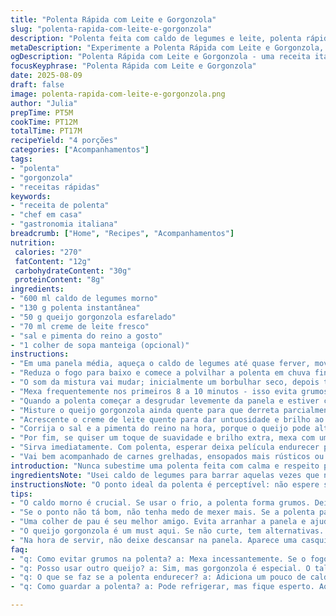 ```yaml
---
title: "Polenta Rápida com Leite e Gorgonzola"
slug: "polenta-rapida-com-leite-e-gorgonzola"
description: "Polenta feita com caldo de legumes e leite, polenta rápida, queijo gorgonzola ao invés do parmesão, finalizada com creme de leite fresco. Textura cremosa, sabor marcante e aroma que enche a cozinha. Perfeita para acompanhar carnes assadas ou legumes grelhados. Atenção ao ponto da polenta que deve desgrudar da panela sem ressecar. Tempo de cozimento ajustado para evitar explosões e formar aquela película característica."
metaDescription: "Experimente a Polenta Rápida com Leite e Gorgonzola, cremosa e com sabor marcante, perfeita para acompanhar carnes e legumes."
ogDescription: "Polenta Rápida com Leite e Gorgonzola - uma receita italiana adaptada, cremosa e intensamente saborosa."
focusKeyphrase: "Polenta Rápida com Leite e Gorgonzola"
date: 2025-08-09
draft: false
image: polenta-rapida-com-leite-e-gorgonzola.png
author: "Julia"
prepTime: PT5M
cookTime: PT12M
totalTime: PT17M
recipeYield: "4 porções"
categories: ["Acompanhamentos"]
tags:
- "polenta"
- "gorgonzola"
- "receitas rápidas"
keywords:
- "receita de polenta"
- "chef em casa"
- "gastronomia italiana"
breadcrumb: ["Home", "Recipes", "Acompanhamentos"]
nutrition: 
 calories: "270"
 fatContent: "12g"
 carbohydrateContent: "30g"
 proteinContent: "8g"
ingredients:
- "600 ml caldo de legumes morno"
- "130 g polenta instantânea"
- "50 g queijo gorgonzola esfarelado"
- "70 ml creme de leite fresco"
- "sal e pimenta do reino a gosto"
- "1 colher de sopa manteiga (opcional)"
instructions:
- "Em uma panela média, aqueça o caldo de legumes até quase ferver, movimento suave na superfície, sem borrifar."
- "Reduza o fogo para baixo e comece a polvilhar a polenta em chuva fina, mexendo vigorosamente com um fouet ou colher de pau resistente para não embolar."
- "O som da mistura vai mudar; inicialmente um borbulhar seco, depois textura vai engrossar, sentir na colher que fica mais firme porém elástica, pronto para o próximo passo."
- "Mexa frequentemente nos primeiros 8 a 10 minutos - isso evita grumos e aquela espuma queimada no fundo, presença de cheiro quase tostado indica pressão alta no fogo, abaixe imediatamente."
- "Quando a polenta começar a desgrudar levemente da panela e estiver cremosa porém firme (teste com uma colher, deve formar uma película lisa quando passar o dedo), desligue o fogo."
- "Misture o queijo gorgonzola ainda quente para que derreta parcialmente, criando pontos saborosos e picantes; o contraste com os grãos macios surpreende."
- "Acrescente o creme de leite quente para dar untuosidade e brilho ao prato, mexa só o suficiente para integrar, sem deixar muito líquido."
- "Corrija o sal e a pimenta do reino na hora, porque o queijo pode alterar bastante o sabor."
- "Por fim, se quiser um toque de suavidade e brilho extra, mexa com uma colher uma colher de sopa de manteiga, isso é opcional, mas recomendo sempre."
- "Sirva imediatamente. Com polenta, esperar deixa película endurecer por cima e perder a cremosidade - não perca a hora, senão vira uma massa pesada."
- "Vai bem acompanhado de carnes grelhadas, ensopados mais rústicos ou vegetais assados com ervas."
introduction: "Nunca subestime uma polenta feita com calma e respeito pela textura. Polenta na panela é um daqueles preparos simples que brilham só quando feitos do jeito certo. Caldo quente, polenta depositada aos poucos, mexendo firme sem pressa. Incorporar o queijo gorgonzola no fim vira jogo. Texturas se chocam, sabores contrastam e o aroma forte invade a cozinha, trazendo conforto e vontade de repetir. Dou preferência ao caldo de legumes pois limpa o paladar e deixa o queijo brilhar, diferente do tradicional caldo de frango. Usei polenta rápida, mas com aquela técnica para não virar grumos - mesmo tempo que curto, mas cheio de atenção pra evitar erro. Criatividade na hora de finalizar com manteiga ou creme fresquinho muda tudo."
ingredientsNote: "Usei caldo de legumes para barrar aquelas vezes que não queria trabalhar com caldo de frango pesado. Você pode substituir o gorgonzola por queijo taleggio ou até ricota salgada para um sabor menos pungente. Creme de leite fresco é fundamental pro toque final; pode ser substituído por leite integral, mas perde cremosidade. Polenta instantânea funciona, porém escolha marcas de boa qualidade para evitar textura arenosa. Se não tiver caldo, água quente com uma pitada de sal e uma folha de louro faz milagre. Para quem não tem manteiga à mão, um fio de azeite traz complexidade diferente. Atenção ao fogo - muito alto e você perde o controle da textura ou queima o fundo. Mexa com colher de pau, evita arranhar a panela e melhora o controle dos movimentos."
instructionsNote: "O ponto ideal da polenta é perceptível: não espere só tempo, observe e sinta a densidade no cabo da colher, a forma como desliza e para dentro da panela. Mexer constantemente evita grumos e aquela fervura agressiva que faz 'explodir' a polenta no fogão. Mantenha fogo baixo e mexa mais que um pouco, é o segredo. Finalizar com queijo e creme quentes ajuda a misturar melhor - frio pode endurecer o prato. Testar sempre o sabor neste momento também evita surpresas na hora de servir. Evite deixar descansar na panela, pois forma película e fica pesado. Se quiser guardar, deve ser dissolvida com caldo quente na hora de reaquecer. Manteiga no fim, além de sabor, entrega brilho e suavidade na mordida. Se passar do ponto, a polenta endurece e não tem jeito, melhor preparar outra vez. Confie no tato, cheiro e textura, mais que no relógio."
tips:
- "O caldo morno é crucial. Se usar o frio, a polenta forma grumos. Deixe o caldo no fogo baixo enquanto prepara. O som da mistura muda, bem barulhento, quando ficar menos quente ele engrossa. E a textura é essencial, grumos não são bem-vindos. Mexa muito."
- "Se o ponto não tá bom, não tenha medo de mexer mais. Se a polenta parece grudenta, abaixa o fogo, continua mexendo. Isso evita a espuma que pode queimar. O cheiro de queimado é sinal de problema. Tem que ficar de olho sempre. Se não der certo, respeite a polenta."
- "Uma colher de pau é seu melhor amigo. Evita arranhar a panela e ajuda a massagear a polenta. Mexa rápido e firme para dar a consistência certa. O creme de leite fresco quase que é fundamental. Essa cremosidade no final deixa tudo bem gostoso. Experimenta, sempre experimenta."
- "O queijo gorgonzola é um must aqui. Se não curte, tem alternativas. O taleggio é uma boa troca, não tão forte. E a ricota salgada é suave. Mas o verdadeiro charme tá no gorgonzola. Tem que deixar derreter bem. A gordura do creme brilha, não esquece disso."
- "Na hora de servir, não deixe descansar na panela. Aparece uma casquinha que endurece a polenta. Isso é uma pena. Sirva quente, com carnes ou legumes. Varie os acompanhamentos sempre. E se sobrar, aqueça com caldo morno ou água quente. Não pode deixar endurecer."
faq:
- "q: Como evitar grumos na polenta? a: Mexa incessantemente. Se o fogo estiver alto, ela vai ferver demais. O barulho muda. Fique atento ao cheiro também - queimado é péssimo. A textura deve ser cremosa, só então ela está boa."
- "q: Posso usar outro queijo? a: Sim, mas gorgonzola é especial. O taleggio é uma escolha legal. A ricota é menos pungente, mas não tem o mesmo impacto. O gosto muda, então, escolha conforme seu paladar. Sempre vale experimentar."
- "q: O que se faz se a polenta endurecer? a: Adiciona um pouco de caldo quente. Mexe bem até soltar. Se não der, melhor fazer de novo. Lembre-se de não deixar muito tempo na panela. Assim não endurece."
- "q: Como guardar a polenta? a: Pode refrigerar, mas fique esperto. Ao esquentar, use caldo quente, evita que fique grossa. Não esqueça do toque de manteiga ou um fio de azeite. Isso dá muita maciez ao aquecer."

---
```

